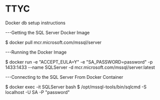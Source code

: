 # TTYC

Docker db setup instructions

---Getting the SQL Server Docker Image

$ docker pull mcr.microsoft.com/mssql/server

---Running the Docker Image

$ docker run -e "ACCEPT_EULA=Y" -e "SA_PASSWORD=password" -p 1433:1433 --name SQLServer -d mcr.microsoft.com/mssql/server:latest

---Connecting to the SQL Server From Docker Container

$ docker exec -it SQLServer bash
$ /opt/mssql-tools/bin/sqlcmd -S localhost -U SA -P "password"
